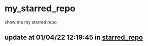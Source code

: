 # my_starred_repo
show me my starred repo

update at 01/04/22 12:19:45 in [starred_repo](./index.html)
---

